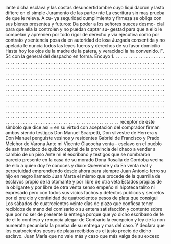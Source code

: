 lante dicha esclava y las costas desuncertidombre cuyo liqui
dacron y lasto difiere en el simple Juramento de las parte<ntc
La escritura sin mas prueba de que le releva. A cu- ya seguridad cumplimiento y firmeza se obliga con sus bienes presentes y futuros: Da poder a los señores sueces desmo- cial para que ella la controlen y no puedan captar su-
gestad para que a ello le compelan y apremien por todo rigor
de derecho y via ejecutiva como por contrato y sentencia posa
da en autoridad de losa Juzgada consentida y no apelada fe
nuncia todos las leyes fueros y derechos de su favor domicilio
Hasta hoy los ojos de la madre de la patera, y veracidad la ha convenido. F. 54 con la general del despacho en forma. Encuyo 1. . . . . . . . . . . . . . . . . . . . . . . . . . . . . . . . . . . . . . . . . . . . . . . . . . . . . . . . . . . . . . . . . . . . . . . . . . . . . . . . . . . . . . . . . . . . . . . . . . . . . . . . . . . . . . . . . . . . . . . . . . . . . . . . . . . . . . . . . . . . . . . . . . . . . . . . . . . . . . . . . . . . . . . . . . . . . . . . . . . . . . . . . . . . . . . . . . . . . . . . . . . . . . . . . . . . . . . . . . . . . . . . . . . . . . . . . . . . . . . . . . . . . . . . . . . . . . . . . . . . . . . . . . . . . . . . . . . . . . . . . . . . . . . . . . . . . . . . . . . . . . . . . . . . . . . . . . . . . . . . . . . . . . . . . . . . . . . . . . . . . . . . . . . . . . . . . . . . . . . . . . . . . . . . . . . . . . . . . . . . . . . . . . . . . . . . . . . . . . . . . . . . . . . . . . . . . . . . . . . . . . . . . . . . . . . . . . . . . . . . . . . . . . . . . . . . . . . . . . . . . . . . . . . . . . . . . . . . . . . . . . . . . . . . . . . . . . . . . . . . . . . . . . . . . . . . . . . . . . . . . . . . . . . . . . . . . . . . . . . . . . . . . . . . . . . . . . . . . . . . . . . . . . . . . . . . . . . . . . . . . . . . . . . . . . . . . . . . . . . . . . . . . . . . . . . . . . . . . . . . . . . . . . . . . . . . . . . . . . . . . . . . . . . . . . . . . . . . . . . . . . . . . . . . . . . . . . . . . . . . . . . . . . . . . . . . . . . . . . . . . . . . . . . . . . . . . . . . . . . . . . . . . . . . . . . . . . . . . . . . . . . . . . . . . . . . . . . . . . .
receptor de este símbolo que dice así = en su virtud con aceptación del comprador firman ambos siendo testigos Don Manuel Scarpetti, Don silvestre de Herrera y Don Manuel penguiste vesinos y residentes
Gabriel de Francisco y Prado
Melchor de Varona
Ante mi
Vicente Olacocha
venta - esclavo
en el pueblo de san francisco de quibdo capital de la provincia
del chaco a vender a cambio de un piso
Ante mi el escribano y testigos que se nombraron parecio presente en la casa de su morado Dona Rosalia de Cordoba vecina de ello a quien doy fe conoces y dixio: Quevende y da
En venta real y perpetuidad emprendiendo desde ahora para siempre Juan Antonio ferro su hijo en negro llamado Juan Marta el mismo que procede de la quarrilla de esclavos propio de la otomante y por libre de otra veta
Estados propias de la obligante y por libre de otra venta
senso empeño ni hipoteca talito ni expresado pero con todos
sus vicios fachos y defectos publicos y secretos por el pre
cio y continidad de quatrocientos pesos de plata que consigui
Los sábados de cuatrocientos veinte días de plazo que confiesa tener recibidos de mano del comisario o su entera satisfacción y contento sobre que por no ser de presente la entrega porque que yo dicho escribano de fe de el lo confieso y renuncia alegar de
Contrario la excepcion y ley de la non numerata pecuniaria la prueba de su entrega y mas del caso. Y declara que los cuatrocientos pesos de plata recibidos es el justo precio de dicho esclavo.
Juan María que no vale más y caso que más valga de su exceso